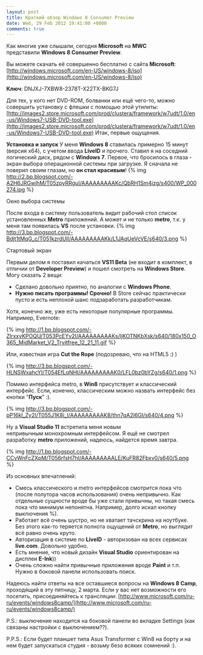 ```yaml
---
layout: post
title: Краткий обзор Windows 8 Consumer Preview
date: Wed, 29 Feb 2012 19:41:00 +0000
comments: true
---
```


Как многие уже слышали, сегодня **Microsoft** на **MWC** представили **Windows 8 Consumer Preview**.

Вы можете скачать её совершенно бесплатно с сайта **Microsoft**: [http://windows.microsoft.com/en-US/windows-8/iso](http://windows.microsoft.com/en-US/windows-8/iso)

**Ключ**: DNJXJ-7XBW8-2378T-X22TX-BKG7J

Для тех, у кого нет DVD-ROM, болванки или ещё чего-то, можно совершить установку с флешки с помощью этой утилиты: [http://images2.store.microsoft.com/prod/clustera/framework/w7udt/1.0/en-us/Windows7-USB-DVD-tool.exe](http://images2.store.microsoft.com/prod/clustera/framework/w7udt/1.0/en-us/Windows7-USB-DVD-tool.exe)
Итак, первые ощущения.

<!--more--> 

**Установка и запуск**
У меня **Windows 8** ставилась примерно 15 минут (версия x64), с учетом ввода **LiveID** и прочего. Ставил я на соседний логический диск, рядом с **Windows 7**.
Первое, что бросилось в глаза - экран выбора операционной системы при загрузке. Я сначала не поверил своим глазам, но **он стал красивым**!
{% img http://2.bp.blogspot.com/-A2H6JRGwjhM/T05zpyRRguI/AAAAAAAAAKc/QbRH1Sm4izg/s400/WP_000274.jpg %}

Окно выбора системы

После входа в систему пользователь видит рабочий стол список установленных **Metro** приложений. А может и не только **metro**, т.к. у меня там появилась **VS** после установки.
{% img http://3.bp.blogspot.com/-Bdjt1tMqG_c/T051kzrdUlI/AAAAAAAAAKk/L1JAqUeVcVE/s640/3.png %} 

Стартовый экран

Первым делом я поставил качаться **VS11 Beta** (не входит в комплект, в отличии от **Developer Preview**) и пошел смотреть на **Windows Store**. Могу сказать 2 вещи:

* Сделано довольно приятно, по аналогии с **Windows Phone**.
* **Нужно писать программы! Срочно!** В Store сейчас практически пусто и есть неплохой шанс подзаработать разработчикам.

Хотя, конечно же, уже есть некоторые популярные программы. Например, Evernote:

{% img http://1.bp.blogspot.com/-ZlrxxyKPOQU/T053PcEYv2I/AAAAAAAAAKs/ljKOTNKbXsk/s640/180x150_O365_MidMarket_V2_Tryitfree_12_21_11.gif %}

Или, известная игра **Cut the Rope** (подозреваю, что на HTML5 :) )

{% img http://3.bp.blogspot.com/-HLNSWxahcYI/T054EfLqNHI/AAAAAAAAAK0/LFL0bz0bYZg/s640/1.png %}

Помимо интерфейса metro, в **Win8** присутствует и классический интерфейс. Если, конечно, классическим можно назвать интерфейс без кнопки "**Пуск**" :).

{% img http://3.bp.blogspot.com/-pP16kI_Zy2I/T055J1K8j_I/AAAAAAAAAK8/thn7qA2l6GI/s640/4.png %}

Ну а **Visual Studio 11** встретила меня новым непривычным монохромным интерфейсом. Я ещё не смотрел разработку **metro** приложений, надеюсь, найдется время завтра.

{% img http://1.bp.blogspot.com/-CCvWnFcZXpM/T056rfsH7hI/AAAAAAAAALE/KuFR82Fbxv0/s640/5.png %}

Из основных впечатлений:

* Смесь классического и metro интерфейсов смотрится пока что (после полутора часов использования) очень непривычно. Как отдельные сущности вроде бы уже стали привычны, но такая смесь пока что минимум непонятна. Например, долго искал кнопку выключения %).
* Работает всё очень шустро, но не хватает тачскрина на ноутбуке. Без этого как-то теряется полнота ощущений от **Metro**, но выглядит всё равно очень круто.
* Авторизация в системе по **LiveID** - авторизован на всех сервисах **live.com**. Довольно удобно.
* Есть мнение, что новый дизайн **Visual Studio** ориентирован на дисплеи **E-Ink**))
* Очень сложно найти привычные приложения вроде **Paint** и т.п. Нужно в боковой панели использовать поиск.

Надеюсь найти ответы на все оставшиеся вопросы на **Windows 8 Camp**, проходящий в эту пятницу, 2 марта.
Если у вас нет возможности его посетить, присоединяйтесь к трансляции: [http://www.microsoft.com/ru-ru/events/windows8camp/](http://www.microsoft.com/ru-ru/events/windows8camp/)

P.S.: выключение находится на боковой панели во вкладке Settings (как связаны настройки с выключением??).

P.P.S.: Если будет планшет типа Asus Transformer с Win8 на борту и на нем будет запускаться студия - возьму безо всяких сомнений :).